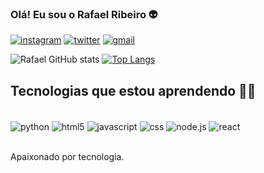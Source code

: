 ### Olá! Eu sou o Rafael Ribeiro 👽


[![instagram](https://img.shields.io/badge/Instagram-E4405F?style=for-the-badge&logo=instagram&logoColor=white)](https://www.instagram.com/rafaeelriibeiiro/)
[![twitter](https://img.shields.io/badge/Twitter-1DA1F2?style=for-the-badge&logo=twitter&logoColor=white)](https://twitter.com/ribeirodv_)
[![gmail](https://img.shields.io/badge/Gmail-D14836?style=for-the-badge&logo=gmail&logoColor=white
)](rafaelribeirong@gmail.com/)

![Rafael GitHub stats](https://github-readme-stats.vercel.app/api?username=rafaelribeirong&show_icons=true&theme=highcontrast)
[![Top Langs](https://github-readme-stats.vercel.app/api/top-langs/?username=rafaelribeirong&layout=compact)](https://github.com/anuraghazra/github-readme-stats)

## Tecnologias que estou aprendendo 🧑‍💻

<div style="display: inline_block"><br/>
 <img align="center" alt="python" src="https://img.shields.io/badge/Python-14354C?style=for-the-badge&logo=python&logoColor=white" />
 <img align="center" alt="html5" src="https://img.shields.io/badge/HTML5-E34F26?style=for-the-badge&logo=html5&logoColor=white" />
<img align="center" alt="javascript" src="https://img.shields.io/badge/JavaScript-F7DF1E?style=for-the-badge&logo=javascript&logoColor=black" />
 <img align="center" alt="css" src="https://img.shields.io/badge/CSS3-1572B6?style=for-the-badge&logo=css3&logoColor=white" />
 <img align="center" alt="node.js" src="https://img.shields.io/badge/Node.js-43853D?style=for-the-badge&logo=node.js&logoColor=white" />
  <img align="center" alt="react" src="https://img.shields.io/badge/React-20232A?style=for-the-badge&logo=react&logoColor=61DAFB" />
 </div><br/>

Apaixonado por tecnologia.


